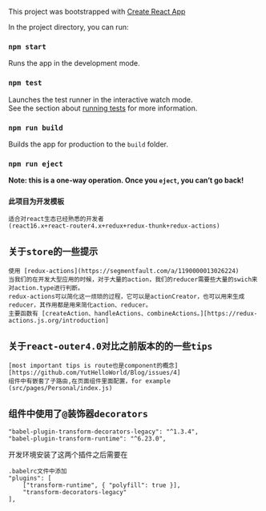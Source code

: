This project was bootstrapped with [Create React App](https://github.com/facebookincubator/create-react-app)

In the project directory, you can run:

### `npm start`

Runs the app in the development mode.<br>

### `npm test`

Launches the test runner in the interactive watch mode.<br>
See the section about [running tests](#running-tests) for more information.

### `npm run build`

Builds the app for production to the `build` folder.<br>

### `npm run eject`

**Note: this is a one-way operation. Once you `eject`, you can’t go back!**

### `此项目为开发模板`
    适合对react生态已经熟悉的开发者
    (react16.x+react-router4.x+redux+redux-thunk+redux-actions)

## `关于store的一些提示`
    使用 [redux-actions](https://segmentfault.com/a/1190000013026224)
    当我们的在开发大型应用的时候，对于大量的action，我们的reducer需要些大量的swich来对action.type进行判断。
    redux-actions可以简化这一烦琐的过程，它可以是actionCreator，也可以用来生成reducer，其作用都是用来简化action、reducer。
    主要函数有 [createAction、handleActions、combineActions。][https://redux-actions.js.org/introduction]

## `关于react-outer4.0对比之前版本的的一些tips`
    [most important tips is route也是component的概念][https://github.com/YutHelloWorld/Blog/issues/4]
    组件中有嵌套了子路由,在页面组件里面配置，for example (src/pages/Personal/index.js)


## `组件中使用了@装饰器decorators`

    "babel-plugin-transform-decorators-legacy": "^1.3.4",
    "babel-plugin-transform-runtime": "^6.23.0",

开发环境安装了这两个插件之后需要在

    .babelrc文件中添加
    "plugins": [
        ["transform-runtime", { "polyfill": true }],
        "transform-decorators-legacy"
    ],